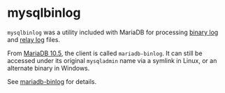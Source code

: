 
# mysqlbinlog

`mysqlbinlog` was a utility included with MariaDB for processing [binary log](../../reference/storage-engines/innodb/binary-log-group-commit-and-innodb-flushing-performance.md) and [relay log](../../server-management/server-monitoring-logs/binary-log/relay-log.md) files.


From [MariaDB 10.5](../../../release-notes/mariadb-community-server/what-is-mariadb-105.md), the client is called `mariadb-binlog`. It can still be accessed under its original `mysqladmin` name via a symlink in Linux, or an alternate binary in Windows.


See [mariadb-binlog](../../../connectors/mariadb-connector-c/mariadb-binlogreplication-api-reference.md) for details.

